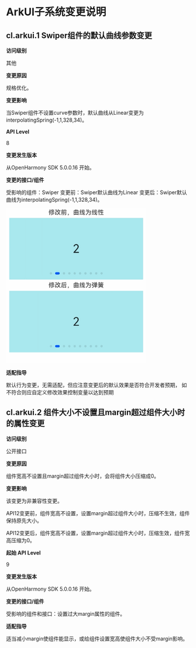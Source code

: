 # ArkUI子系统变更说明

## cl.arkui.1  Swiper组件的默认曲线参数变更

**访问级别**

其他

**变更原因**

规格优化。

**变更影响**

当Swiper组件不设置curve参数时，默认曲线从Linear变更为interpolatingSpring(-1,1,328,34)。

**API Level**

8

**变更发生版本**

从OpenHarmony SDK 5.0.0.16 开始。

**变更的接口/组件**

受影响的组件：Swiper
变更前：Swiper默认曲线为Linear
变更后：Swiper默认曲线为interpolatingSpring(-1,1,328,34)。

![Swiper曲线变更示例](figures/curveDiff.gif)

**适配指导**

默认行为变更，无需适配，但应注意变更后的默认效果是否符合开发者预期， 如不符合则应自定义修改效果控制变量以达到预期

## cl.arkui.2  组件大小不设置且margin超过组件大小时的属性变更

**访问级别**

公开接口

**变更原因**

组件宽高不设置且margin超过组件大小时，会将组件大小压缩成0。

**变更影响**

该变更为非兼容性变更。

API12变更前，组件宽高不设置，设置margin超过组件大小时，压缩不生效，组件保持原先大小。

API12变更后，组件宽高不设置，设置margin超过组件大小时，压缩生效，组件宽高压缩为0。

**起始 API Level**

9

**变更发生版本**

从OpenHarmony SDK 5.0.0.16 开始。

**变更的接口/组件**

受影响的组件和接口：设置过大margin属性的组件。

**适配指导**

适当减小margin使组件能显示，或给组件设置宽高使组件大小不受margin影响。